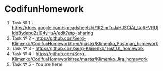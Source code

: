 # CodifunHomework
1. Task № 1 - https://docs.google.com/spreadsheets/d/1K2InrToJuHJSCiAt_UoRFVRUllddBydepu2zj04yHuA/edit?usp=sharing
2. Task № 2 - https://github.com/Serg-Klimenko/CodifunHomework/tree/master/Klimenko_Postman_homework
3. Task № 3 - https://github.com/Serg-Klimenko/Test_UI_homework
4. Task № 4 - https://github.com/Serg-Klimenko/CodifunHomework/tree/master/Klimenko_Jira_homework
5. Task № 5 - You are here!

